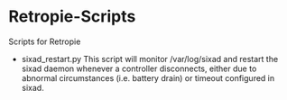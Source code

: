 # Retropie-Scripts
Scripts for Retropie

* sixad_restart.py
	This script will monitor /var/log/sixad and restart the sixad daemon whenever a controller disconnects, either due to abnormal circumstances (i.e. battery drain) or timeout configured in sixad.
